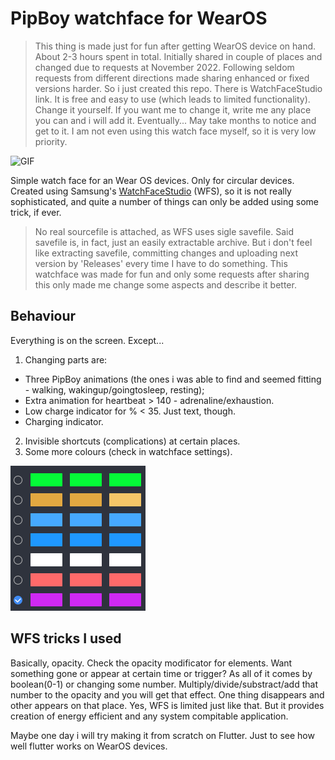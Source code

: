 # PipBoy watchface for WearOS

> This thing is made just for fun after getting WearOS device on hand. About 2-3 hours spent in total. Initially shared in couple of places and changed due to requests at November 2022. Following seldom requests from different directions made sharing enhanced or fixed versions harder. So i just created this repo. There is WatchFaceStudio link. It is free and easy to use (which leads to limited functionality). Change it yourself. If you want me to change it, write me any place you can and i will add it. Eventually... May take months to notice and get to it. I am not even using this watch face myself, so it is very low priority.

![GIF](misc/pipboy_wf.gif)

Simple watch face for an Wear OS devices. Only for circular devices. Created using Samsung's [WatchFaceStudio](https://developer.samsung.com/watch-face-studio/download.html) (WFS), so it is not really sophisticated, and quite a number of things can only be added using some trick, if ever.

> No real sourcefile is attached, as WFS uses sigle savefile. Said savefile is, in fact, just an easily extractable archive. But i don't feel like extracting savefile, committing changes and uploading next version by 'Releases' every time I have to do something. This watchface was made for fun and only some requests after sharing this only made me change some aspects and describe it better.

## Behaviour

Everything is on the screen. Except...

1. Changing parts are:
* Three PipBoy animations (the ones i was able to find and seemed fitting - walking, wakingup/goingtosleep, resting);
* Extra animation for heartbeat > 140 - adrenaline/exhaustion.
* Low charge indicator for % < 35. Just text, though.
* Charging indicator.
2. Invisible shortcuts (complications) at certain places.
3. Some more colours (check in watchface settings).

![Colours](misc/colours.png)

## WFS tricks I used

Basically, opacity. Check the opacity modificator for elements. Want something gone or appear at certain time or trigger? As all of it comes by boolean(0-1) or changing some number. 
Multiply/divide/substract/add that number to the opacity and you will get that effect. One thing disappears and other appears on that place.
Yes, WFS is limited just like that. But it provides creation of energy efficient and any system compitable application.

Maybe one day i will try making it from scratch on Flutter. Just to see how well flutter works on WearOS devices.


